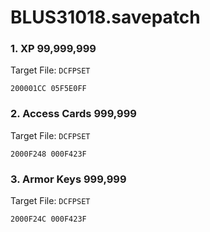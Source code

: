 # BLUS31018.savepatch

### 1. XP 99,999,999

Target File: `DCFPSET`

```
200001CC 05F5E0FF
```

### 2. Access Cards 999,999

Target File: `DCFPSET`

```
2000F248 000F423F
```

### 3. Armor Keys 999,999

Target File: `DCFPSET`

```
2000F24C 000F423F
```

